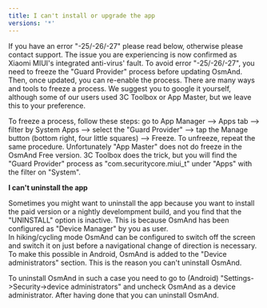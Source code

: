 ```yaml
---
title: I can't install or upgrade the app
versions: '*'
---
```


If you have an error "-25/-26/-27" please read below, otherwise please
contact support. The issue you are experiencing is now confirmed as
Xiaomi MIUI's integrated anti-virus' fault. To avoid error
"-25/-26/-27", you need to freeze the "Guard Provider" process before
updating OsmAnd. Then, once updated, you can re-enable the process.
There are many ways and tools to freeze a process. We suggest you to
google it yourself, although some of our users used 3C Toolbox or App
Master, but we leave this to your preference.

To freeze a process, follow these steps: go to App Manager --\> Apps tab
--\> filter by System Apps --\> select the "Guard Provider" --\> tap the
Manage button (bottom right, four little squares) --\> Freeze. To
unfreeze, repeat the same procedure. Unfortunately "App Master" does not
do freeze in the OsmAnd Free version. 3C Toolbox does the trick, but you
will find the "Guard Provider" process as "com.securitycore.miui\_t"
under "Apps" with the filter on "System".

**I can't uninstall the app**

Sometimes you might want to uninstall the app because you want to
install the paid version or a nightly develompment build, and you find
that the "UNINSTALL" option is inactive. This is because OsmAnd has been
configured as "Device Manager" by you as user.\
 In hiking/cycling mode OsmAnd can be configured to switch off the
screen and switch it on just before a navigational change of direction
is necessary. To make this possible in Android, OsmAnd is added to the
"Device administrators" section. This is the reason you can't uninstall
OsmAnd.

To uninstall OsmAnd in such a case you need to go to (Android)
"Settings-\>Security-\>device administrators" and uncheck OsmAnd as a
device administrator. After having done that you can uninstall OsmAnd.
